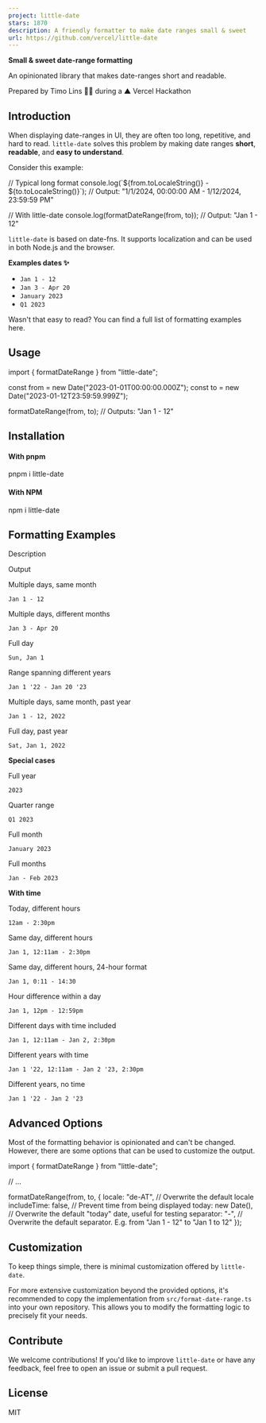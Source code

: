 ```yaml
---
project: little-date
stars: 1870
description: A friendly formatter to make date ranges small & sweet
url: https://github.com/vercel/little-date
---
```


  

**Small & sweet date-range formatting**

An opinionated library that makes date-ranges short and readable.

  

Prepared by Timo Lins 👨‍🍳 during a ▲ Vercel Hackathon

  

Introduction
------------

When displaying date-ranges in UI, they are often too long, repetitive, and hard to read. `little-date` solves this problem by making date ranges **short**, **readable**, and **easy to understand**.

Consider this example:

// Typical long format
console.log(\`${from.toLocaleString()} - ${to.toLocaleString()}\`);
// Output: "1/1/2024, 00:00:00 AM - 1/12/2024, 23:59:59 PM"

// With little-date
console.log(formatDateRange(from, to));
// Output: "Jan 1 - 12"

`little-date` is based on date-fns. It supports localization and can be used in both Node.js and the browser.

**Examples dates ✨**

-   `Jan 1 - 12`
-   `Jan 3 - Apr 20`
-   `January 2023`
-   `Q1 2023`

Wasn't that easy to read? You can find a full list of formatting examples here.

Usage
-----

import { formatDateRange } from "little-date";

const from \= new Date("2023-01-01T00:00:00.000Z");
const to \= new Date("2023-01-12T23:59:59.999Z");

formatDateRange(from, to); // Outputs: "Jan 1 - 12"

Installation
------------

#### With pnpm

pnpm i little-date

#### With NPM

npm i little-date

Formatting Examples
-------------------

Description

Output

Multiple days, same month

`Jan 1 - 12`

Multiple days, different months

`Jan 3 - Apr 20`

Full day

`Sun, Jan 1`

Range spanning different years

`Jan 1 '22 - Jan 20 '23`

Multiple days, same month, past year

`Jan 1 - 12, 2022`

Full day, past year

`Sat, Jan 1, 2022`

**Special cases**

Full year

`2023`

Quarter range

`Q1 2023`

Full month

`January 2023`

Full months

`Jan - Feb 2023`

**With time**

Today, different hours

`12am - 2:30pm`

Same day, different hours

`Jan 1, 12:11am - 2:30pm`

Same day, different hours, 24-hour format

`Jan 1, 0:11 - 14:30`

Hour difference within a day

`Jan 1, 12pm - 12:59pm`

Different days with time included

`Jan 1, 12:11am - Jan 2, 2:30pm`

Different years with time

`Jan 1 '22, 12:11am - Jan 2 '23, 2:30pm`

Different years, no time

`Jan 1 '22 - Jan 2 '23`

Advanced Options
----------------

Most of the formatting behavior is opinionated and can't be changed. However, there are some options that can be used to customize the output.

import { formatDateRange } from "little-date";

// ...

formatDateRange(from, to, {
  locale: "de-AT", // Overwrite the default locale
  includeTime: false, // Prevent time from being displayed
  today: new Date(), // Overwrite the default "today" date, useful for testing
  separator: "-", // Overwrite the default separator. E.g. from "Jan 1 - 12" to "Jan 1 to 12"
});

Customization
-------------

To keep things simple, there is minimal customization offered by `little-date`.

For more extensive customization beyond the provided options, it's recommended to copy the implementation from `src/format-date-range.ts` into your own repository. This allows you to modify the formatting logic to precisely fit your needs.

Contribute
----------

We welcome contributions! If you'd like to improve `little-date` or have any feedback, feel free to open an issue or submit a pull request.

License
-------

MIT
